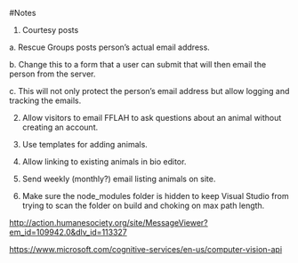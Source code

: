 #Notes

1. Courtesy posts

  a. Rescue Groups posts person’s actual email address.
  
  b. Change this to a form that a user can submit that will then email the person from the server. 
  
  c. This will not only protect the person’s email address but allow logging and tracking the emails.

2. Allow visitors to email FFLAH to ask questions about an animal without creating an account.

3. Use templates for adding animals.

4. Allow linking to existing animals in bio editor.

5. Send weekly (monthly?) email listing animals on site.

6. Make sure the node_modules folder is hidden to keep Visual Studio from trying to scan the folder on build and choking on max path length.

http://action.humanesociety.org/site/MessageViewer?em_id=109942.0&dlv_id=113327

https://www.microsoft.com/cognitive-services/en-us/computer-vision-api
